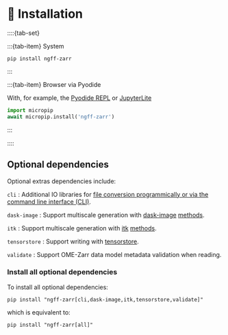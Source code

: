 <!-- SPDX-FileCopyrightText: Copyright (c) Fideus Labs LLC -->
<!-- SPDX-License-Identifier: MIT -->
# 💾 Installation

::::{tab-set}

:::{tab-item} System

```shell
pip install ngff-zarr
```

:::

:::{tab-item} Browser via Pyodide

With, for example, the [Pyodide REPL] or [JupyterLite]

```python
import micropip
await micropip.install('ngff-zarr')
```

:::

::::

## Optional dependencies

Optional extras dependencies include:

`cli` : Additional IO libraries for
[file conversion programmically or via the command line interface (CLI)](./cli.md).

`dask-image` : Support multiscale generation with [dask-image]
[methods](./methods.md).

`itk` : Support multiscale generation with [itk] [methods](./methods.md).

`tensorstore` : Support writing with [tensorstore].

`validate` : Support OME-Zarr data model metadata validation when reading.

[Pyodide REPL]: https://pyodide.org/en/stable/console.html
[JupyterLite]: https://jupyterlite.readthedocs.io/en/latest/try/lab
[dask-image]: https://image.dask.org/en/latest/
[itk]: https://docs.itk.org/en/latest/learn/python_quick_start.html
[tensorstore]: https://google.github.io/tensorstore/

### Install all optional dependencies

To install all optional dependencies:

```shell
pip install "ngff-zarr[cli,dask-image,itk,tensorstore,validate]"
```

which is equivalent to:

```shell
pip install "ngff-zarr[all]"
```
